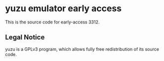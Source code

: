yuzu emulator early access
=============

This is the source code for early-access 3312.

## Legal Notice

yuzu is a GPLv3 program, which allows fully free redistribution of its source code.